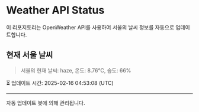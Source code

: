 
# Weather API Status

이 리포지토리는 OpenWeather API를 사용하여 서울의 날씨 정보를 자동으로 업데이트합니다.

## 현재 서울 날씨
> 서울의 현재 날씨: haze, 온도: 8.76°C, 습도: 66%

⏳ 업데이트 시간: 2025-02-16 04:53:08 (UTC)

---
자동 업데이트 봇에 의해 관리됩니다.
